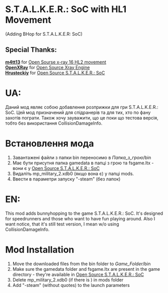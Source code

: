 # S.T.A.L.K.E.R.: SoC with HL1 Movement
(Adding BHop for S.T.A.L.K.E.R: SoC)

## Special Thanks:

**[m4tt13](https://github.com/m4tt13)** for [Open Sourse x-ray 16 HL2 movement](https://github.com/m4tt13/xray-16)  
**[OpenXRay](https://github.com/OpenXRay)** for [Open Source Xray Engine](https://github.com/OpenXRay/xray-16)  
**[Hrusteckiy](https://github.com/Hrusteckiy)** for [Open Source S.T.A.L.K.E.R.: SoC](https://github.com/Hrusteckiy/07rc1)  

# UA:
Даний мод являє собою добавлення розприжки для гри S.T.A.L.K.E.R.: SoC. Цей мод призначений для спідранерів та для тих, хто по фану захотів пограти. Також хочу зауважити, що це поки що тестова версія, тобто без використання CollisionDamageInfo.
# Встановлення мода
1. Завантажені файли з папки bin переносимо в *Папка_з_грою*/bin
2. Має бути присутня папка gamedata в папці з грою та fsgame.ltx - вони є у [Open Source S.T.A.L.K.E.R.: SoC](https://github.com/Hrusteckiy/07rc1)
3. Видаліть mp_military_2.xdb0 (якщо вона є) у папці mods.
4. Ввести в параметри запуску "-steam" (без лапок)
# EN:
This mod adds bunnyhopping to the game S.T.A.L.K.E.R.: SoC. It's designed for speedrunners and those who want to have fun playing around. Also I want notice, that it's still test version, I mean w/o using CollisionDamageInfo.
# Mod Installation
1. Move the downloaded files from the bin folder to *Game_Folder*/bin
2. Make sure the gamedata folder and fsgame.ltx are present in the game directory - they're available in [Open Source S.T.A.L.K.E.R.: SoC](https://github.com/Hrusteckiy/07rc1)
3. Delete mp_military_2.xdb0 (if there is ) in mods folder
4. Add "-steam" (without quotes) to the launch parameters
